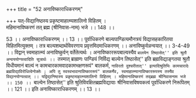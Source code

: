 +++
title = "52 अनाविष्काराधिकरणम्"

+++
यत्-विद्यानिष्ठस्य प्रकृष्टमाहात्म्यशालिनो विहितम् ।  
महिमानाविष्करणं तत् ब्रह्म (श्रीनिवास-नाम) भजे ।। 148 ।।  
  
53 ।। अनाविष्काराधिकरणम् ।। 13 ।। पूर्वाधिकरणे बाल्यपाण्डित्यमौनत्रयं विद्यासहकारितया विहितमित्युक्तम् । तत्र बाल्यशब्दार्थविवरणाय प्रवृत्तमिदमाधिकरणम् ।। अनाविष्कुर्वन्नन्वयात् ।। 3-4-49 ।। विद्वान् स्वमाहात्म्यं अनाविष्कुर्वन् वर्तेतेत्यर्थः । अनाविष्काररूपबाल्यस्यैव ``बालयेन तिष्ठासेत्'' इति श्रुतौ अन्वययोग्यत्वादिति सूत्रार्थः ।। ``तस्मात् ब्राह्मणः पाण्डियं निर्विद्य बाल्येन तिष्ठासेत्'' इति ब्रह्मविद्याङ्गतया श्रुतौ विधीयमानं बाल्यं न कामचारकामवादकामभक्षणरूपं" बालकर्म, ``नाविरतो दुश्चरीतात्'' इत्यादिश्रुतिभिः कामचारादेः ब्रह्मविद्याविरोधित्वेनोक्तेः ; अपि तु स्वस्वभावानाविष्काररूपं" बालकर्मैव, स्वमाहात्म्यानाविष्काररूपस्य तस्यैव विद्यानयोग्यत्वात् ।। यद्विद्यानिष्ठस्य प्रकृष्टमाहात्म्यशालिनो विहितम् । महिमानाविष्करणं तद्ब्रह्म श्रीनिवासनाम भजे ।। 150 ।। ``बाल्येन तिष्ठासेत्'' इति श्रुतिविवक्षितब्रह्मविद्यायाः श्रीनिवासविषयकत्वं पूर्वाधिकरणे निरूपितम् ।। 121 ।। इति अनाविष्काराधिकरणम् ।। 13 ।।